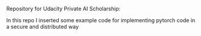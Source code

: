 Repository for Udacity Private AI Scholarship: 

In this repo I inserted some example code for implementing pytorch code in a secure and distributed way
